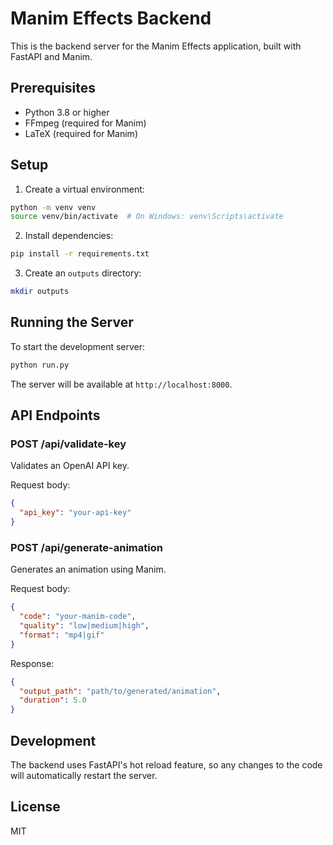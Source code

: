 # Manim Effects Backend

This is the backend server for the Manim Effects application, built with FastAPI and Manim.

## Prerequisites

- Python 3.8 or higher
- FFmpeg (required for Manim)
- LaTeX (required for Manim)

## Setup

1. Create a virtual environment:
```bash
python -m venv venv
source venv/bin/activate  # On Windows: venv\Scripts\activate
```

2. Install dependencies:
```bash
pip install -r requirements.txt
```

3. Create an `outputs` directory:
```bash
mkdir outputs
```

## Running the Server

To start the development server:

```bash
python run.py
```

The server will be available at `http://localhost:8000`.

## API Endpoints

### POST /api/validate-key
Validates an OpenAI API key.

Request body:
```json
{
  "api_key": "your-api-key"
}
```

### POST /api/generate-animation
Generates an animation using Manim.

Request body:
```json
{
  "code": "your-manim-code",
  "quality": "low|medium|high",
  "format": "mp4|gif"
}
```

Response:
```json
{
  "output_path": "path/to/generated/animation",
  "duration": 5.0
}
```

## Development

The backend uses FastAPI's hot reload feature, so any changes to the code will automatically restart the server.

## License

MIT 